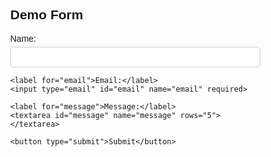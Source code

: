 <!DOCTYPE html>
<html lang="en">
<head>
  <meta charset="UTF-8">
  <title>Simple Form</title>
  <style>
    body { font-family: Arial, sans-serif; margin: 2rem; }
    form { max-width: 400px; }
    label { display: block; margin-top: 1rem; }
    input, textarea, button {
      width: 100%;
      padding: 0.5rem;
      margin-top: 0.3rem;
      border: 1px solid #ccc;
      border-radius: 5px;
    }
    button {
      background: #28a745;
      color: white;
      border: none;
      cursor: pointer;
      margin-top: 1rem;
    }
    button:hover {
      background: #218838;
    }
  </style>
</head>
<body>
  <h2>Demo Form</h2>
  <form>
    <label for="name">Name:</label>
    <input type="text" id="name" name="name" required>

    <label for="email">Email:</label>
    <input type="email" id="email" name="email" required>

    <label for="message">Message:</label>
    <textarea id="message" name="message" rows="5"></textarea>

    <button type="submit">Submit</button>
  </form>
</body>
</html>
